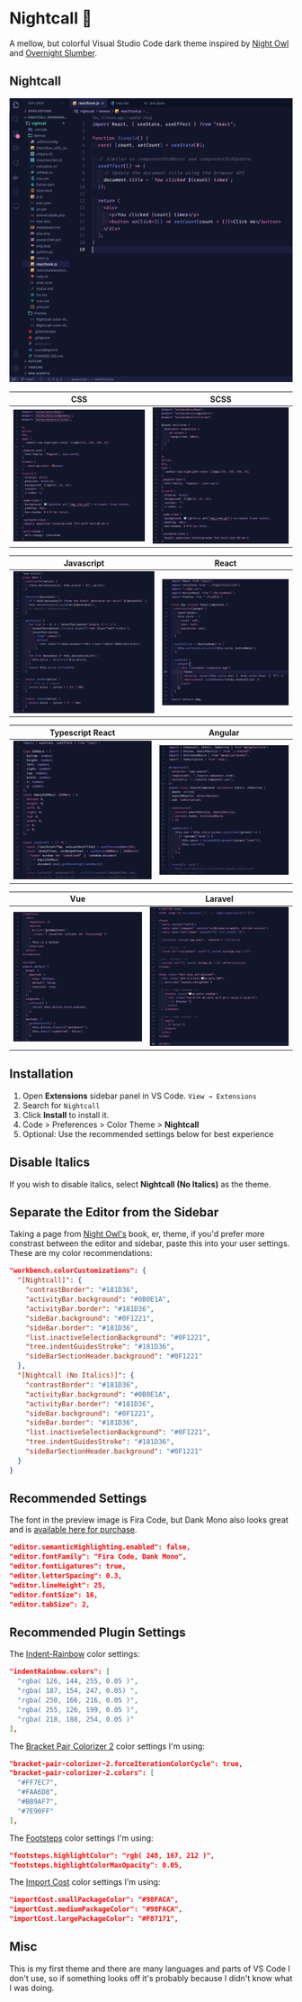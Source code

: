 # Nightcall 🌃

A mellow, but colorful Visual Studio Code dark theme inspired by [Night Owl](https://marketplace.visualstudio.com/items?itemName=sdras.night-owl) and [Overnight Slumber](https://marketplace.visualstudio.com/items?itemName=cev.overnight).

## Nightcall

![Fullscreen](fullscreen.jpg)

|         CSS         |         SCSS         |
| :-----------------: | :------------------: |
| ![](css-screen.jpg) | ![](scss-screen.jpg) |

|     Javascript     |         React         |
| :----------------: | :-------------------: |
| ![](js-screen.jpg) | ![](react-screen.jpg) |

|         Typescript React         |         Angular         |
| :------------------------------: | :---------------------: |
| ![](typescript-react-screen.jpg) | ![](angular-screen.jpg) |

|         Vue         |            Laravel            |
| :-----------------: | :---------------------------: |
| ![](vue-screen.jpg) | ![](laravel-blade-screen.jpg) |

## Installation

1. Open **Extensions** sidebar panel in VS Code. `View → Extensions`
2. Search for `Nightcall`
3. Click **Install** to install it.
4. Code > Preferences > Color Theme > **Nightcall**
5. Optional: Use the recommended settings below for best experience

## Disable Italics

If you wish to disable italics, select **Nightcall (No Italics)** as the theme.

## Separate the Editor from the Sidebar

Taking a page from [Night Owl's](https://marketplace.visualstudio.com/items?itemName=sdras.night-owl) book, er, theme, if you'd prefer more constrast between the editor and sidebar, paste this into your user settings. These are my color recommendations:

```json
"workbench.colorCustomizations": {
  "[Nightcall]": {
    "contrastBorder": "#181D36",
    "activityBar.background": "#0B0E1A",
    "activityBar.border": "#181D36",
    "sideBar.background": "#0F1221",
    "sideBar.border": "#181D36",
    "list.inactiveSelectionBackground": "#0F1221",
    "tree.indentGuidesStroke": "#181D36",
    "sideBarSectionHeader.background": "#0F1221"
  },
  "[Nightcall (No Italics)]": {
    "contrastBorder": "#181D36",
    "activityBar.background": "#0B0E1A",
    "activityBar.border": "#181D36",
    "sideBar.background": "#0F1221",
    "sideBar.border": "#181D36",
    "list.inactiveSelectionBackground": "#0F1221",
    "tree.indentGuidesStroke": "#181D36",
    "sideBarSectionHeader.background": "#0F1221"
  }
}
```

## Recommended Settings

The font in the preview image is Fira Code, but Dank Mono also looks great and is [available here for purchase](https://dank.sh/).

```json
"editor.semanticHighlighting.enabled": false,
"editor.fontFamily": "Fira Code, Dank Mono",
"editor.fontLigatures": true,
"editor.letterSpacing": 0.3,
"editor.lineHeight": 25,
"editor.fontSize": 16,
"editor.tabSize": 2,
```

## Recommended Plugin Settings

The [Indent-Rainbow](https://marketplace.visualstudio.com/items?itemName=oderwat.indent-rainbow) color settings:

```json
"indentRainbow.colors": [
  "rgba( 126, 144, 255, 0.05 )",
  "rgba( 187, 154, 247, 0.05) ",
  "rgba( 250, 166, 216, 0.05 )",
  "rgba( 255, 126, 199, 0.05 )",
  "rgba( 218, 188, 254, 0.05 )"
],
```

The [Bracket Pair Colorizer 2](https://marketplace.visualstudio.com/items?itemName=CoenraadS.bracket-pair-colorizer-2) color settings I'm using:

```json
"bracket-pair-colorizer-2.forceIterationColorCycle": true,
"bracket-pair-colorizer-2.colors": [
  "#FF7EC7",
  "#FAA6D8",
  "#BB9AF7",
  "#7E90FF"
],
```

The [Footsteps](https://marketplace.visualstudio.com/items?itemName=Wattenberger.footsteps) color settings I'm using:

```json
"footsteps.highlightColor": "rgb( 248, 167, 212 )",
"footsteps.highlightColorMaxOpacity": 0.05,
```

The [Import Cost](https://marketplace.visualstudio.com/items?itemName=wix.vscode-import-cost) color settings I'm using:

```json
"importCost.smallPackageColor": "#98FACA",
"importCost.mediumPackageColor": "#98FACA",
"importCost.largePackageColor": "#F87171",
```

## Misc

This is my first theme and there are many languages and parts of VS Code I don't use, so if something looks off it's probably because I didn't know what I was doing.
